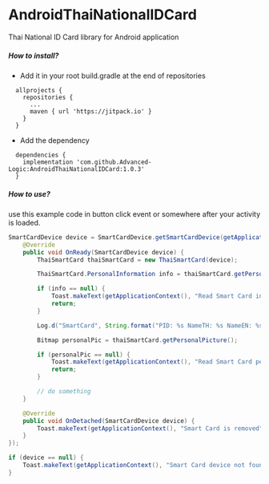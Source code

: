 # AndroidThaiNationalIDCard
Thai National ID Card library for Android application

##### How to install?
- Add it in your root build.gradle at the end of repositories
```
  allprojects {
    repositories {
      ...
      maven { url 'https://jitpack.io' }
    }
  }
```
- Add the dependency
```
  dependencies {
    implementation 'com.github.Advanced-Logic:AndroidThaiNationalIDCard:1.0.3'
  }
```
##### How to use?
use this example code in button click event or somewhere after your activity is loaded.

```java
SmartCardDevice device = SmartCardDevice.getSmartCardDevice(getApplicationContext(), "Smart Card", new SmartCardDevice.SmartCardDeviceEvent() {
    @Override
    public void OnReady(SmartCardDevice device) {
        ThaiSmartCard thaiSmartCard = new ThaiSmartCard(device);

        ThaiSmartCard.PersonalInformation info = thaiSmartCard.getPersonalInformation();

        if (info == null) {
            Toast.makeText(getApplicationContext(), "Read Smart Card information failed", Toast.LENGTH_LONG).show();
            return;
        }

        Log.d("SmartCard", String.format("PID: %s NameTH: %s NameEN: %s BirthDate: %s", info.PersonalID, info.NameTH, info.NameEN, info.BirthDate));

        Bitmap personalPic = thaiSmartCard.getPersonalPicture();

        if (personalPic == null) {
            Toast.makeText(getApplicationContext(), "Read Smart Card personal picture failed", Toast.LENGTH_LONG).show();
            return;
        }

        // do something
    }

    @Override
    public void OnDetached(SmartCardDevice device) {
        Toast.makeText(getApplicationContext(), "Smart Card is removed", Toast.LENGTH_LONG).show();
    }
});

if (device == null) {
    Toast.makeText(getApplicationContext(), "Smart Card device not found", Toast.LENGTH_LONG).show();
}

```
